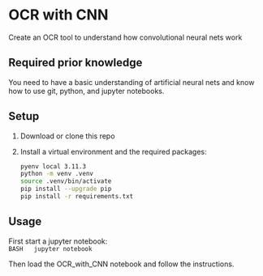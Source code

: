 # OCR with CNN
Create an OCR tool to understand how convolutional neural nets work

## Required prior knowledge  
You need to have a basic understanding of artificial neural nets and know how to use git, python, and jupyter notebooks.  

## Setup  
1. Download or clone this repo  
2. Install a virtual environment and the required packages:

    ```BASH
    pyenv local 3.11.3
    python -m venv .venv
    source .venv/bin/activate
    pip install --upgrade pip
    pip install -r requirements.txt
    ```

## Usage 
First start a jupyter notebook:  
    ```BASH  
    jupyter notebook  
    ```  
    
Then load the OCR_with_CNN notebook and follow the instructions. 

